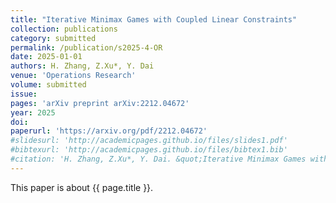 ```yaml
---
title: "Iterative Minimax Games with Coupled Linear Constraints"
collection: publications
category: submitted
permalink: /publication/s2025-4-OR
date: 2025-01-01
authors: H. Zhang, Z.Xu*, Y. Dai
venue: 'Operations Research'
volume: submitted
issue:
pages: 'arXiv preprint arXiv:2212.04672'
year: 2025
doi:
paperurl: 'https://arxiv.org/pdf/2212.04672'
#slidesurl: 'http://academicpages.github.io/files/slides1.pdf'
#bibtexurl: 'http://academicpages.github.io/files/bibtex1.bib'
#citation: 'H. Zhang, Z.Xu*, Y. Dai. &quot;Iterative Minimax Games with Coupled Linear Constraints.&quot; <i>Operations Research</i>. submitted, arXiv preprint arXiv:2212.04672, 2025.'
---
```

This paper is about {{ page.title }}.

